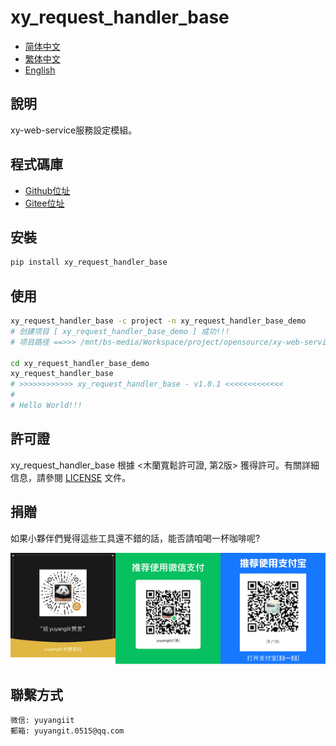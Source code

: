 <!--
 * @Author: 余洋 yuyangit.0515@qq.com
 * @Date: 2024-10-18 13:02:22
 * @LastEditors: 余洋 yuyangit.0515@qq.com
 * @LastEditTime: 2024-10-23 20:51:56
 * @FilePath: /xy_request_handler_base/readme/README_zh_TW.md
 * @Description: 这是默认设置,请设置`customMade`, 打开koroFileHeader查看配置 进行设置: https://github.com/OBKoro1/koro1FileHeader/wiki/%E9%85%8D%E7%BD%AE
-->
# xy_request_handler_base

- [简体中文](README_zh_CN.md)
- [繁体中文](README_zh_TW.md)
- [English](README_en.md)

## 說明

xy-web-service服務設定模組。

## 程式碼庫

- <a href="https://github.com/xy-web-service/xy_request_handler_base.git" target="_blank">Github位址</a>  
- <a href="https://gitee.com/xy-web-service/xy_request_handler_base.git" target="_blank">Gitee位址</a>

## 安裝

```bash
pip install xy_request_handler_base
```

## 使用

```bash
xy_request_handler_base -c project -n xy_request_handler_base_demo
# 创建项目 [ xy_request_handler_base_demo ] 成功!!!
# 项目路径 ==>>> /mnt/bs-media/Workspace/project/opensource/xy-web-service/xy_request_handler_base/test/xy_request_handler_base_demo

cd xy_request_handler_base_demo
xy_request_handler_base
# >>>>>>>>>>>> xy_request_handler_base - v1.0.1 <<<<<<<<<<<<<
#
# Hello World!!!
```

## 許可證
xy_request_handler_base 根據 <木蘭寬鬆許可證, 第2版> 獲得許可。有關詳細信息，請參閱 [LICENSE](../LICENSE) 文件。

## 捐贈

如果小夥伴們覺得這些工具還不錯的話，能否請咱喝一杯咖啡呢?  

![Pay-Total](./Pay-Total.png)

## 聯繫方式

```
微信: yuyangiit
郵箱: yuyangit.0515@qq.com
```